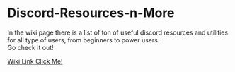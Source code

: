 # Discord-Resources-n-More
In the wiki page there is a list of ton of useful discord resources and utilities for all type of users, from beginners to power users.   <br/>
Go check it out!

[Wiki Link Click Me!](https://github.com/rydixulous/Discord-Resources-n-More/wiki)
